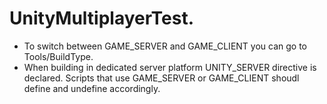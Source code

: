 # UnityMultiplayerTest.

- To switch between GAME_SERVER and GAME_CLIENT you can go to Tools/BuildType.
- When building in dedicated server platform UNITY_SERVER directive is declared. Scripts that use GAME_SERVER or GAME_CLIENT shoudl define and undefine accordingly.